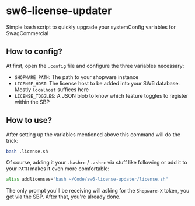 # sw6-license-updater

Simple bash script to quickly upgrade your systemConfig variables for SwagCommercial

## How to config?

At first, open the `.config` file and configure the three variables necessary:

- `SHOPWARE_PATH`: The path to your shopware instance
- `LICENSE_HOST`: The license host to be added into your SW6 database. Mostly `localhost` suffices here
- `LICENSE_TOGGLES`: A JSON blob to know which feature toggles to register within the SBP

## How to use?

After setting up the variables mentioned above this command will do the trick:

```bash
bash .license.sh
```

Of course, adding it your `.bashrc` / `.zshrc` via stuff like following or add it to your `PATH` makes it even more comfortable:

```bash
alias addlicenses="bash ~/Code/sw6-license-updater/license.sh"
```

The only prompt you'll be receiving will asking for the `Shopware-X` token, you get via the SBP. After that, you're already done.